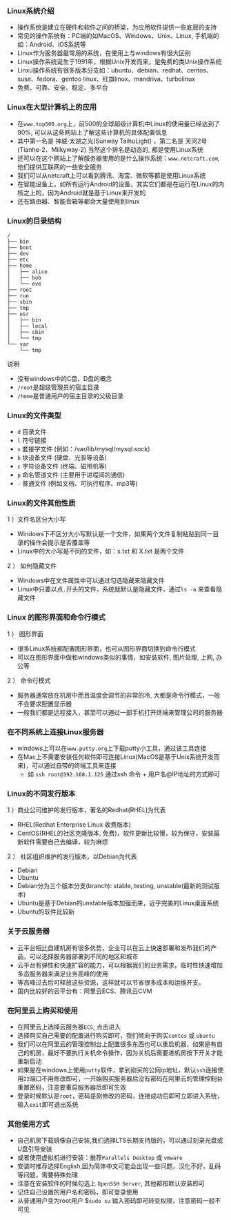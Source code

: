 ### Linux系统介绍

- 操作系统是建立在硬件和软件之间的桥梁，为应用软件提供一些底层的支持
- 常见的操作系统有：PC端的如MacOS、Windows、Unix、Linux, 手机端的如：Android、iOS系统等
- Linux作为服务器最常用的系统，在使用上与windows有很大区别
- Linux操作系统诞生于1991年，根据Unix开发而来，是免费的类Unix操作系统
- Linxu操作系统有很多版本分支如：ubuntu、debian、redhat、centos、suse、fedora、gentoo linux、红旗linux、mandriva、turbolinux
- 免费、可靠、安全、稳定、多平台

### Linux在大型计算机上的应用

- 在`www.top500.org`上，前500的全球超级计算机中Linux的使用量已经达到了90%, 可以从这些网站上了解这些计算机的具体配置信息
- 其中第一名是 神威·太湖之光(Sunway TaihuLight) ，第二名是 天河2号(Tianhe-2、Milkyway-2) 当然这个排名是动态的, 都是使用Linux系统
- 还可以在这个网站上了解服务器使用的是什么操作系统：`www.netcraft.com`, 他们提供互联网的一些安全服务
- 我们可以从netcraft上可以看到腾讯、淘宝、微软等都是使用Linux系统
- 在智能设备上，如所有运行Android的设备，其实它们都是在运行在Linux的内核之上的，因为Android就是基于Linux来开发的
- 还有路由器、智能音箱等都会大量使用到linux

### Linux的目录结构

```tree
/
├── bin
├── boot
├── dev
├── etc
├── home
│   ├── alice
│   ├── bob
│   └── eve
├── root
├── run
├── sbin
├── tmp
├── usr
│   ├── bin
│   ├── local
│   ├── sbin
│   └── tmp
└── var
    └── tmp 

```

说明

- 没有windows中的C盘、D盘的概念
- `/root`是超级管理员的宿主目录
- `/home`是普通用户的宿主目录的父级目录

### Linux的文件类型

- `d` 目录文件
- `l` 符号链接
- `s` 套接字文件 (例如：/var/lib/mysql/mysql.sock)
- `b` 块设备文件 (硬盘、光驱等设备)
- `c` 字符设备文件 (终端、磁带机等)
- `p` 命名管道文件 (主要用于进程间的通信)
- `-` 普通文件 (例如文档、可执行程序、mp3等)

### Linux的文件其他性质

1 ）文件名区分大小写

- Windows下不区分大小写默认是一个文件，如果两个文件复制粘贴到同一目录的操作会提示是否覆盖等
- Linux中的大小写是不同的文件，如：x.txt 和 X.txt 是两个文件

2 ） 如何隐藏文件

- Windows中在文件属性中可以通过勾选隐藏来隐藏文件
- Linux中只要以点`.`开头的文件，系统就默认是隐藏文件，通过`ls -a` 来查看隐藏文件

### Linux 的图形界面和命令行模式

1 ） 图形界面

- 很多Linux系统都配置图形界面，也可从图形界面切换到命令行模式
- 可以在图形界面中做和windows类似的事情，如安装软件, 图片处理, 上网, 办公等

2 ） 命令行模式

- 服务器通常放在机房中而且温度会调节的非常的冷, 大都是命令行模式，一般不会要求配置显示器
- 一般我们都是远程接入，甚至可以通过一部手机打开终端来管理公司的服务器

### 在不同系统上连接Linux服务器

- windows上可以在`www.putty.org`上下载putty小工具，通过该工具连接
- 在Mac上不需要安装任何软件即可连接Linux(MacOS是基于Unix系统开发而来)，可以通过自带的终端工具来连接
    * 如 `ssh root@192.168.1.125` 通过ssh 命令 + 用户名@IP地址的方式即可

### Linux的不同发行版本

1 ）商业公司维护的发行版本，著名的Redhat(RHEL)为代表

- RHEL(Redhat Enterprise Linux 收费版本)
- CentOS(RHEL的社区克隆版本, 免费)，软件更新比较慢，较为保守，安装最新软件需要自己去编译，较为麻烦

2 ） 社区组织维护的发行版本，以Debian为代表

- Debian
- Ubuntu
- Debian分为三个版本分支(branch): stable, testing, unstable(最新的测试版本)
- Ubuntu是基于Debian的unstable版本加强而来，近乎完美的Linux桌面系统
- Ubuntu的软件比较新

### 关于云服务器

- 云平台相比自建机房有很多优势，企业可以在云上快速部署和发布我们的产品，可以选择服务器部署到不同的地区和城市
- 云平台有弹性和快速扩容的能力，可以根据我们的业务需求，临时性快速增加多态服务器来满足业务高峰的使用
- 等高峰过去后可释放这些资源，这样就可以节省很多成本和运维开支。
- 国内比较好的云平台有：阿里云ECS、腾讯云CVM

### 在阿里云上购买和使用

- 在阿里云上选择云服务器`ECS`, 点击进入
- 选择购买自己需要的配置进行购买即可，我们倾向于购买`centos` 或 `ubuntu`
- 我们可以在阿里云的管理控制台上配置很多东西也可以重启机器，如果是有自己的机房，最好不要执行关机命令操作，因为关机后需要进机房按下开关才能重新启动
- 如果是在windows上使用`putty`软件，拿到刚买的公网ip地址，默认`ssh`连接使用`22`端口不用修改即可，一开始购买服务器后没有密码在阿里云的管理控制台重置密码，注意要重启服务器后即可生效
- 登录时候默认是`root`，密码是刚修改的密码，连接成功后即可立即进入系统，输入`exit`即可退出系统

### 其他使用方式

- 自己机房下载镜像自己安装,我们选择LTS长期支持版的，可以通过刻录光盘或U盘引导安装
- 或者使用虚拟机进行安装：推荐`Parallels Desktop` 或 `vmware`
- 安装时推荐选择English,因为简体中文可能会出现一些问题，汉化不好，乱码等问题，需要特殊处理
- 注意在安装软件的时候勾选上 `OpenSSH Server`, 其他都按默认安装即可
- 记住自己设置的用户名和密码，即可登录使用
- 从普通用户变为root用户 $`sudo su` 输入密码即可转变权限，注意密码一般不可见
